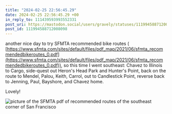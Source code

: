 ```yaml
---
title: "2024-02-25 22:56:45.29"
date: 2024-02-25 22:56:45.29 +00
in_reply_to: 111439593993552331
post_uri: https://mastodon.social/users/gravely/statuses/111994588712008098
post_id: 111994588712008098
---
```

another nice day to try SFMTA recommended bike routes ( [https://www.sfmta.com/sites/default/files/pdf_map/2021/06/sfmta_recommendedbikeroutes_0.pdf](https://www.sfmta.com/sites/default/files/pdf_map/2021/06/sfmta_recommendedbikeroutes_0.pdf)), so this time I went southeast: Chavez to Illinois to Cargo, side-quest out Heron's Head Park and Hunter's Point, back on the route to Mendel, Palou, Keith, Carrol, out to Candlestick Point, reverse back to Jenning, Paul, Bayshore, and Chavez home.

Lovely!


![picture of the SFMTA pdf of recommended routes of the southeast corner of San Francisco](/images/111994588432335353.png)

